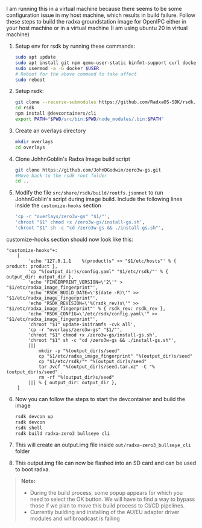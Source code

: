 I am running this in a virtual machine because there seems to be some configuration issue in my host machine, which results in build failure. Follow these steps to build the radxa groundstation image for OpenIPC either in your host machine or in a virtual machine (I am using ubuntu 20 in virtual machine)

1. Setup env for rsdk by running these commands:
    ```sh
    sudo apt update
    sudo apt install git npm qemu-user-static binfmt-support curl docker.io -y
    sudo usermod -a -G docker $USER
    # Reboot for the above command to take affect
    sudo reboot
    ```

2. Setup rsdk:
    ```sh
    git clone --recurse-submodules https://github.com/RadxaOS-SDK/rsdk.git
    cd rsdk
    npm install @devcontainers/cli
    export PATH="$PWD/src/bin:$PWD/node_modules/.bin:$PATH"
    ```

3. Create an overlays directory
    ```sh
    mkdir overlays
    cd overlays
    ```

4. Clone JohhnGoblin's Radxa Image build script
    ```sh
    git clone https://github.com/JohnDGodwin/zero3w-gs.git
    #Move back to the rsdk root folder
    cd ..
    ```

5. Modify the file `src/share/rsdk/build/rootfs.jsonnet` to run JohhnGoblin's script during image build. Include the following lines inside the `customize-hooks` section
    ```sh
    'cp -r "overlays/zero3w-gs" "$1/"',
    'chroot "$1" chmod +x /zero3w-gs/install-gs.sh',
    'chroot "$1" sh -c "cd /zero3w-gs && ./install-gs.sh"',
    ```

customize-hooks section should now look like this:

    "customize-hooks"+:
        [
            'echo "127.0.1.1	%(product)s" >> "$1/etc/hosts"' % { product: product },
            'cp "%(output_dir)s/config.yaml" "$1/etc/rsdk/"' % { output_dir: output_dir },
            'echo "FINGERPRINT_VERSION=\'2\'" > "$1/etc/radxa_image_fingerprint"',
            'echo "RSDK_BUILD_DATE=\'$(date -R)\'" >> "$1/etc/radxa_image_fingerprint"',
            'echo "RSDK_REVISION=\'%(rsdk_rev)s\'" >> "$1/etc/radxa_image_fingerprint"' % { rsdk_rev: rsdk_rev },
            'echo "RSDK_CONFIG=\'/etc/rsdk/config.yaml\'" >> "$1/etc/radxa_image_fingerprint"',
            'chroot "$1" update-initramfs -cvk all',
            'cp -r "overlays/zero3w-gs" "$1/"',
            'chroot "$1" chmod +x /zero3w-gs/install-gs.sh',
            'chroot "$1" sh -c "cd /zero3w-gs && ./install-gs.sh"',
            |||
                mkdir -p "%(output_dir)s/seed"
                cp "$1/etc/radxa_image_fingerprint" "%(output_dir)s/seed"
                cp "$1/etc/rsdk/"* "%(output_dir)s/seed"
                tar Jvcf "%(output_dir)s/seed.tar.xz" -C "%(output_dir)s/seed" .
                rm -rf "%(output_dir)s/seed"
            ||| % { output_dir: output_dir },
        ]
   

6. Now you can follow the steps to start the devcontainer and build the image
    ```sh
    rsdk devcon up
    rsdk devcon
    rsdk shell
    rsdk build radxa-zero3 bullseye cli
    ```

7. This will create an output.img file inside `out/radxa-zero3_bullseye_cli` folder

8. This output.img file can now be flashed into an SD card and can be used to boot radxa.


> **Note:**
> - During the build process, some popup appears for which you need to select the OK button. We will have to find a way to bypass those if we plan to move this build process to CI/CD pipelines.
> - Currently building and installing of the AU/EU adapter driver modules and wifibroadcast is failing